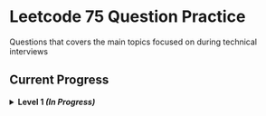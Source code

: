 # Leetcode 75 Question Practice
Questions that covers the main topics focused on during technical interviews

## Current Progress
<details>
    <summary><strong>Level 1 <em>(In Progress)</em></strong></summary>
  
  ### Day 1 - Prefix Sum
 - [x] 1480. Running Sum of 1d Array 
 - [x] 724. Find Pivot Index
  ### Day 2 - String
 - [x] 205. Isomorphic Strings
 - [x] 392. Is Subsequence
  ### Day 3 - Linked List
 - [x] 21. Merge Two Sorted Lists
 - [x] 206. Reverse Linked List
  ### Day 4 - Linked List
 - [ ] 876. Middle of Linked List
 - [ ] 142. Linked List Cycle II
  ### Day 5 - Greedy
 - [ ] 121. Best Time to Buy and Sell Stock
 - [ ] 409. Longest Palindrome
  ### Day 6 - Tree
 - [ ] 589. N-ary Tree Preorder Traversal
 - [ ] 102. Binary Tree Level Order Traversal
  ### Day 7 - Binary Search
 - [ ] 704. Binary Search
 - [ ] 278. First Bad Version
  ### Day 8 - Binary Search Tree
 - [ ] 98. Validate Binary Search Tree
 - [ ] 235. Lowest Common Ancestor of a Binary Search Tree
  ### Day 9 - Graph/BFS/DFS
 - [ ] 733. Flood Fill
 - [ ] 200. Number of Islands
  ### Day 10 - Dynamic Programming
 - [ ] 509. Fibonacci Number
 - [ ] 70. Climbing Stairs
  ### Day 11 - Dynamic Programming
 - [ ] 746. Min Cost Climbing Stairs
 - [ ] 62. Unique Paths
  ### Day 12 - Sliding Window/Two Pointer
 - [ ] 438. Find All Anagrams in a String
 - [ ] 424. Longest Repeating Character Replacement
  ### Day 13 - Hashmap
 - [ ] 1. Two Sum
 - [ ] 299. Bulls and Cows
  ### Day 14 - Stack
 - [ ] 844. Backspace String Compare
 - [ ] 394. Decode String
  ### Day 15 - Heap
 - [ ] 1046. Last Stone Weight
 - [ ] 692. Top K Frequent Words
</details>